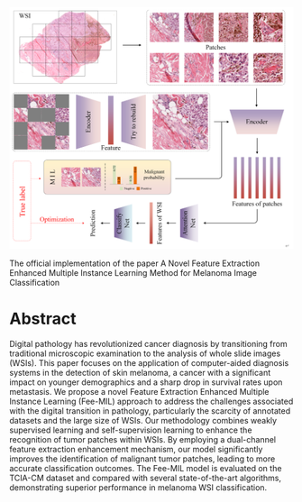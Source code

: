<p align="center">
  <img src="./model.png" width="800">
</p>

The official implementation of the paper A Novel Feature Extraction Enhanced Multiple Instance Learning Method for Melanoma Image Classification

# Abstract
Digital pathology has revolutionized cancer diagnosis by transitioning from traditional microscopic examination to the analysis of whole slide images (WSIs). This paper focuses on the application of computer-aided diagnosis systems in the detection of skin melanoma, a cancer with a significant impact on younger demographics and a sharp drop in survival rates upon metastasis. We propose a novel Feature Extraction Enhanced Multiple Instance Learning (Fee-MIL) approach to address the challenges associated with the digital transition in pathology, particularly the scarcity of annotated datasets and the large size of WSIs. Our methodology combines weakly supervised learning and self-supervision learning to enhance the recognition of tumor patches within WSIs. By employing a dual-channel feature extraction enhancement mechanism, our model significantly improves the identification of malignant tumor patches, leading to more accurate classification outcomes. The Fee-MIL model is evaluated on the TCIA-CM dataset and compared with several state-of-the-art algorithms, demonstrating superior performance in melanoma WSI classification.

